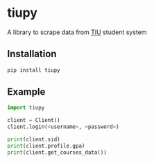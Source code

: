 # tiupy
A library to scrape data from [TIU](https://my.tiu.edu.iq) student system

## Installation

```bash
pip install tiupy
```

## Example

```python
import tiupy

client = Client()
client.login(<username>, <password>)

print(client.sid)
print(client.profile.gpa)
print(client.get_courses_data())
```

